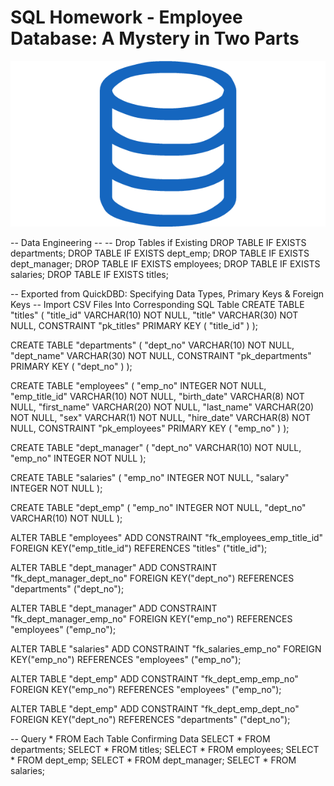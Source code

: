 # SQL Homework - Employee Database: A Mystery in Two Parts

![sql.png](sql.png)

-- Data Engineering --
-- Drop Tables if Existing
DROP TABLE IF EXISTS departments;
DROP TABLE IF EXISTS dept_emp;
DROP TABLE IF EXISTS dept_manager;
DROP TABLE IF EXISTS employees;
DROP TABLE IF EXISTS salaries;
DROP TABLE IF EXISTS titles;

-- Exported from QuickDBD: Specifying Data Types, Primary Keys & Foreign Keys 
-- Import CSV Files Into Corresponding SQL Table
CREATE TABLE "titles" (
    "title_id" VARCHAR(10)   NOT NULL,
    "title" VARCHAR(30)   NOT NULL,
    CONSTRAINT "pk_titles" PRIMARY KEY (
        "title_id"
     )
);

CREATE TABLE "departments" (
    "dept_no" VARCHAR(10)   NOT NULL,
    "dept_name" VARCHAR(30)   NOT NULL,
    CONSTRAINT "pk_departments" PRIMARY KEY (
        "dept_no"
     )
);

CREATE TABLE "employees" (
    "emp_no" INTEGER   NOT NULL,
    "emp_title_id" VARCHAR(10)   NOT NULL,
    "birth_date" VARCHAR(8)   NOT NULL,
    "first_name" VARCHAR(20)   NOT NULL,
    "last_name" VARCHAR(20)   NOT NULL,
    "sex" VARCHAR(1)   NOT NULL,
    "hire_date" VARCHAR(8)   NOT NULL,
    CONSTRAINT "pk_employees" PRIMARY KEY (
        "emp_no"
     )
);

CREATE TABLE "dept_manager" (
    "dept_no" VARCHAR(10)   NOT NULL,
    "emp_no" INTEGER   NOT NULL
);

CREATE TABLE "salaries" (
    "emp_no" INTEGER   NOT NULL,
    "salary" INTEGER   NOT NULL
);

CREATE TABLE "dept_emp" (
    "emp_no" INTEGER   NOT NULL,
    "dept_no" VARCHAR(10)   NOT NULL
);

ALTER TABLE "employees" ADD CONSTRAINT "fk_employees_emp_title_id" FOREIGN KEY("emp_title_id")
REFERENCES "titles" ("title_id");

ALTER TABLE "dept_manager" ADD CONSTRAINT "fk_dept_manager_dept_no" FOREIGN KEY("dept_no")
REFERENCES "departments" ("dept_no");

ALTER TABLE "dept_manager" ADD CONSTRAINT "fk_dept_manager_emp_no" FOREIGN KEY("emp_no")
REFERENCES "employees" ("emp_no");

ALTER TABLE "salaries" ADD CONSTRAINT "fk_salaries_emp_no" FOREIGN KEY("emp_no")
REFERENCES "employees" ("emp_no");

ALTER TABLE "dept_emp" ADD CONSTRAINT "fk_dept_emp_emp_no" FOREIGN KEY("emp_no")
REFERENCES "employees" ("emp_no");

ALTER TABLE "dept_emp" ADD CONSTRAINT "fk_dept_emp_dept_no" FOREIGN KEY("dept_no")
REFERENCES "departments" ("dept_no");


-- Query * FROM Each Table Confirming Data
SELECT * FROM departments;
SELECT * FROM titles;
SELECT * FROM employees;
SELECT * FROM dept_emp;
SELECT * FROM dept_manager;
SELECT * FROM salaries;
